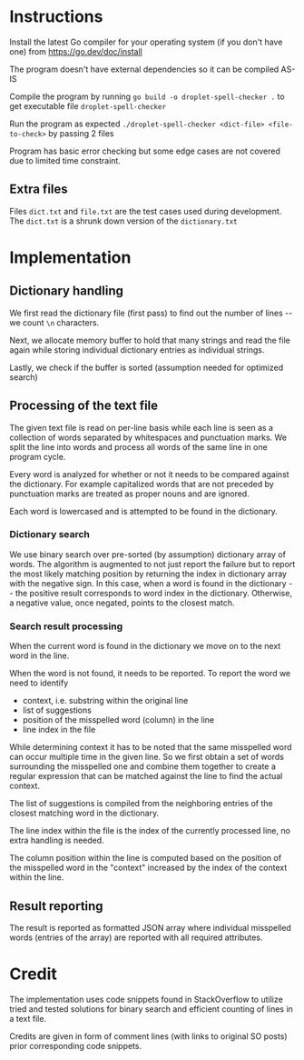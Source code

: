 # Instructions

Install the latest Go compiler for your operating system (if you don't have one) from https://go.dev/doc/install

The program doesn't have external dependencies so it can be compiled AS-IS

Compile the program by running `go build -o droplet-spell-checker .` to get executable file `droplet-spell-checker`

Run the program as expected `./droplet-spell-checker <dict-file> <file-to-check>` by passing 2 files

Program has basic error checking but some edge cases are not covered due to limited time constraint. 

## Extra files

Files `dict.txt` and `file.txt` are the test cases used during development. The `dict.txt` is a shrunk down version of the `dictionary.txt`

# Implementation

## Dictionary handling

We first read the dictionary file (first pass) to find out the number of lines -- we count `\n` characters.

Next, we allocate memory buffer to hold that many strings and read the file again while storing individual dictionary entries as individual strings.

Lastly, we check if the buffer is sorted (assumption needed for optimized search)

## Processing of the text file

The given text file is read on per-line basis while each line is seen as a collection of words separated by whitespaces and punctuation marks. We split the line into words and process all words of the same line in one program cycle.

Every word is analyzed for whether or not it needs to be compared against the dictionary. For example capitalized words that are not preceded by punctuation marks are treated as proper nouns and are ignored. 

Each word is lowercased and is attempted to be found in the dictionary.

### Dictionary search 

We use binary search over pre-sorted (by assumption) dictionary array of words. The algorithm is augmented to not just report the failure but to report the most likely matching position by returning the index in dictionary array with the negative sign. In this case, when a word is found in the dictionary -- the positive result corresponds to word index in the dictionary. Otherwise, a negative value, once negated, points to the closest match.

### Search result processing

When the current word is found in the dictionary we move on to the next word in the line.

When the word is not found, it needs to be reported. To report the word we need to identify
- context, i.e. substring within the original line
- list of suggestions
- position of the misspelled word (column) in the line
- line index in the file

While determining context it has to be noted that the same misspelled word can occur multiple time in the given line. So we first obtain a set of words surrounding the misspelled one and combine them together to create a regular expression that can be matched against the line to find the actual context. 

The list of suggestions is compiled from the neighboring entries of the closest matching word in the dictionary.

The line index within the file is the index of the currently processed line, no extra handling is needed.

The column position within the line is computed based on the position of the misspelled word in the "context" increased by the index of the context within the line.

## Result reporting

The result is reported as formatted JSON array where individual misspelled words (entries of the array) are reported with all required attributes.

# Credit

The implementation uses code snippets found in StackOverflow to utilize tried and tested solutions for binary search and efficient counting of lines in a text file. 

Credits are given in form of comment lines (with links to original SO posts) prior corresponding code snippets. 